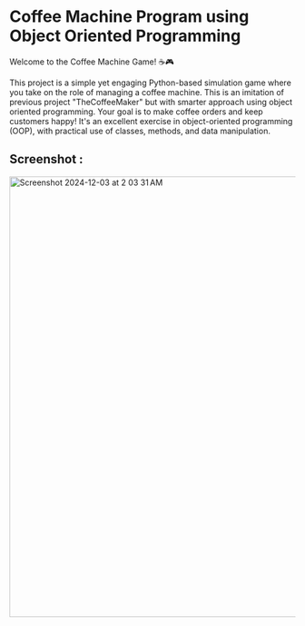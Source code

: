 # Coffee Machine Program using Object Oriented Programming

Welcome to the Coffee Machine Game! ☕🎮

This project is a simple yet engaging Python-based simulation game where you take on the role of managing a coffee machine. 
This is an imitation of previous project "TheCoffeeMaker" but with smarter approach using object oriented programming.
Your goal is to make coffee orders and keep customers happy! 
It's an excellent exercise in object-oriented programming (OOP), with practical use of classes, methods, and data manipulation.

## Screenshot :

<img width="777" alt="Screenshot 2024-12-03 at 2 03 31 AM" src="https://github.com/user-attachments/assets/b0c5dbe1-0081-4b61-913e-cede8f29d829">
